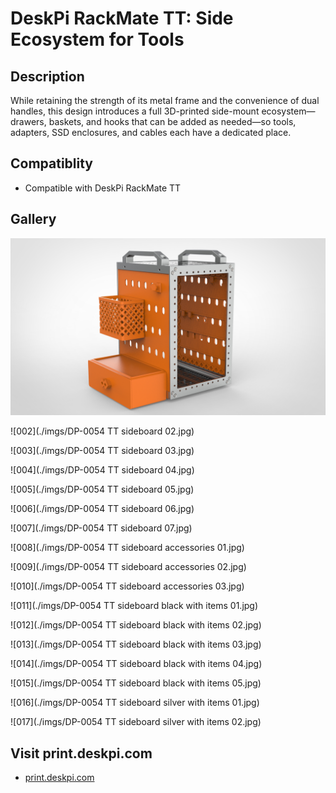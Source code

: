 # DeskPi RackMate TT: Side Ecosystem for Tools

## Description 
While retaining the strength of its metal frame and the convenience of dual handles, this design introduces a full 3D-printed side-mount ecosystem—drawers, baskets, and hooks that can be added as needed—so tools, adapters, SSD enclosures, and cables each have a dedicated place.


## Compatiblity 

* Compatible with DeskPi RackMate TT

## Gallery 

![001](./imgs/DP-0054_TT_sizeboard_01.jpg)

![002](./imgs/DP-0054  TT sideboard 02.jpg)

![003](./imgs/DP-0054  TT sideboard 03.jpg)

![004](./imgs/DP-0054  TT sideboard 04.jpg)

![005](./imgs/DP-0054  TT sideboard 05.jpg)

![006](./imgs/DP-0054  TT sideboard 06.jpg)

![007](./imgs/DP-0054  TT sideboard 07.jpg)

![008](./imgs/DP-0054  TT sideboard accessories 01.jpg)

![009](./imgs/DP-0054  TT sideboard accessories 02.jpg)

![010](./imgs/DP-0054  TT sideboard accessories 03.jpg)

![011](./imgs/DP-0054  TT sideboard black with items 01.jpg)
    
![012](./imgs/DP-0054  TT sideboard black with items 02.jpg)

![013](./imgs/DP-0054  TT sideboard black with items 03.jpg)
    
![014](./imgs/DP-0054  TT sideboard black with items 04.jpg)

![015](./imgs/DP-0054  TT sideboard black with items 05.jpg)

![016](./imgs/DP-0054  TT sideboard silver with items 01.jpg)

![017](./imgs/DP-0054  TT sideboard silver with items 02.jpg)

## Visit print.deskpi.com 
* [print.deskpi.com](https://print.deskpi.com)
